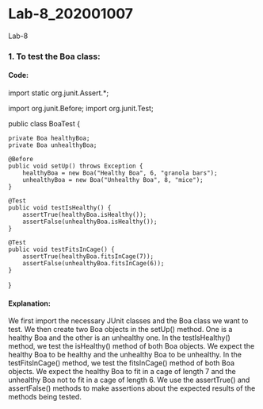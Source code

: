 # Lab-8_202001007
Lab-8

### 1. To test the Boa class:

#### Code:

import static org.junit.Assert.*;

import org.junit.Before;
import org.junit.Test;

public class BoaTest {

    private Boa healthyBoa;
    private Boa unhealthyBoa;

    @Before
    public void setUp() throws Exception {
        healthyBoa = new Boa("Healthy Boa", 6, "granola bars");
        unhealthyBoa = new Boa("Unhealthy Boa", 8, "mice");
    }

    @Test
    public void testIsHealthy() {
        assertTrue(healthyBoa.isHealthy());
        assertFalse(unhealthyBoa.isHealthy());
    }

    @Test
    public void testFitsInCage() {
        assertTrue(healthyBoa.fitsInCage(7));
        assertFalse(unhealthyBoa.fitsInCage(6));
    }

}


#### Explanation:

We first import the necessary JUnit classes and the Boa class we want to test.
We then create two Boa objects in the setUp() method. One is a healthy Boa and the other is an unhealthy one.
In the testIsHealthy() method, we test the isHealthy() method of both Boa objects. We expect the healthy Boa to be healthy and the unhealthy Boa to be unhealthy.
In the testFitsInCage() method, we test the fitsInCage() method of both Boa objects. We expect the healthy Boa to fit in a cage of length 7 and the unhealthy Boa not to fit in a cage of length 6.
We use the assertTrue() and assertFalse() methods to make assertions about the expected results of the methods being tested.
